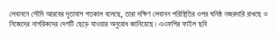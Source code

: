 লেবাননে সৌদি আরবের দূতাবাস গতকাল বলেছে, তারা দক্ষিণ লেবানন পরিস্থিতির ওপর ঘনিষ্ঠ নজরদারি রাখছে ও নিজেদের নাগরিকদের দেশটি ছেড়ে যাওয়ার অনুরোধ জানিয়েছে।<span class="custom-gallery-image _3bj2K SZnJd">এএফপির ফাইল ছবি</span>
